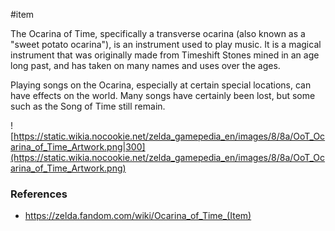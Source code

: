  #item 

The Ocarina of Time, specifically a transverse ocarina (also known as a "sweet potato ocarina"), is an instrument used to play music. It is a magical instrument that was originally made from Timeshift Stones mined in an age long past, and has taken on many names and uses over the ages.

Playing songs on the Ocarina, especially at certain special locations, can have effects on the world. Many songs have certainly been lost, but some such as the Song of Time still remain.


![https://static.wikia.nocookie.net/zelda_gamepedia_en/images/8/8a/OoT_Ocarina_of_Time_Artwork.png|300](https://static.wikia.nocookie.net/zelda_gamepedia_en/images/8/8a/OoT_Ocarina_of_Time_Artwork.png)

### References

* https://zelda.fandom.com/wiki/Ocarina_of_Time_(Item)
